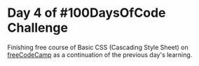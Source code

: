 # Day 4 of #100DaysOfCode Challenge

Finishing free course of Basic CSS (Cascading Style Sheet) on [freeCodeCamp](https://www.freecodecamp.org/learn/responsive-web-design/#basic-css) as a continuation of the previous day's learning.
